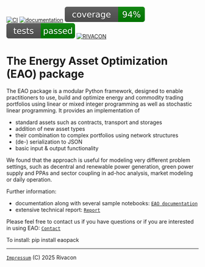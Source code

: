 [![CI](https://github.com/RIVACON/EAO/actions/workflows/unittests_doc.yml/badge.svg)](https://github.com/RIVACON/EAO/actions/workflows/unittests_doc.yml)
[![documentation](https://img.shields.io/badge/-documentation-blue.svg)](https://rivacon.github.io/EAO/)
![Test Coverage](.github/badges/coverage-badge.svg)
![Test Success](.github/badges/tests-badge.svg)
[![RIVACON](https://img.shields.io/badge/powered%20by-RIVACON-lightgrey.svg)](https://www.rivacon.com/en/)

# The Energy Asset Optimization (EAO) package

The EAO package is a modular Python framework, designed to enable practitioners to use, build and optimize energy and commodity trading portfolios using linear or mixed integer programming as well as stochastic linear programming. It provides an implementation of
- standard assets such as contracts, transport and storages
- addition of new asset types
- their combination to complex portfolios using network structures
- (de-) serialization to JSON
- basic input & output functionality

We found that the approach is useful for modeling very different problem settings, such as decentral and renewable power generation, green power supply and PPAs and sector coupling in ad-hoc analysis, market modeling or daily operation.

Further information:
 - documentation along with several sample notebooks: [`EAO documentation`](https://RIVACON.github.io/EAO) 
 - extensive technical report: [`Report`](https://papers.ssrn.com/sol3/papers.cfm?abstract_id=3842822)

Please feel free to contact us if you have questions or if you are interested in using EAO: [`Contact`](https://rivacon.com/kontakt/)

To install: pip install eaopack

----------------------------------------------------------------------
[`Impressum`](https://rivacon.com/impressum/)        (C) 2025 Rivacon

